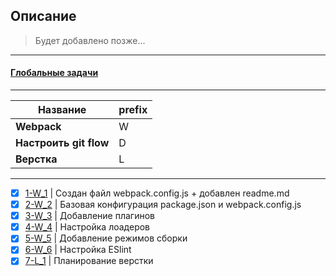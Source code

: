 ## Описание
> Будет добавлено позже...

***
#### [Глобальные задачи](requirements.md)
 ***
| Название  | prefix   |
|---|---|
|**Webpack**   | W  |
|**Настроить git flow**   |D   |
|**Верстка**   |L   |

-------------------------------
 
 - [x] [1-W_1](tasks.md#1-w_1--создан-файл-webpackconfigjs--добавлен-readmemd)  | Создан файл webpack.config.js + добавлен readme.md
 - [x] [2-W_2](tasks.md#2-w_2--базовая-конфигурация-packagejson-и-webpackconfigjs) | Базовая конфигурация package.json и webpack.config.js
 - [x] [3-W_3](tasks.md#3-w_3--добавление-плагинов) | Добавление плагинов
 - [x] [4-W_4](tasks.md#4-w_4--настройка-лоадеров) | Настройка лоадеров
 - [x] [5-W_5](tasks.md#5-w_5--добавление-режимов-сборки) | Добавление режимов сборки
 - [x] [6-W_6](tasks.md#6-w_6--настройка-eslint) | Настройка ESlint
 - [x] [7-L_1](tasks.md#7-l_1--планирование-верстки) | Планирование верстки
